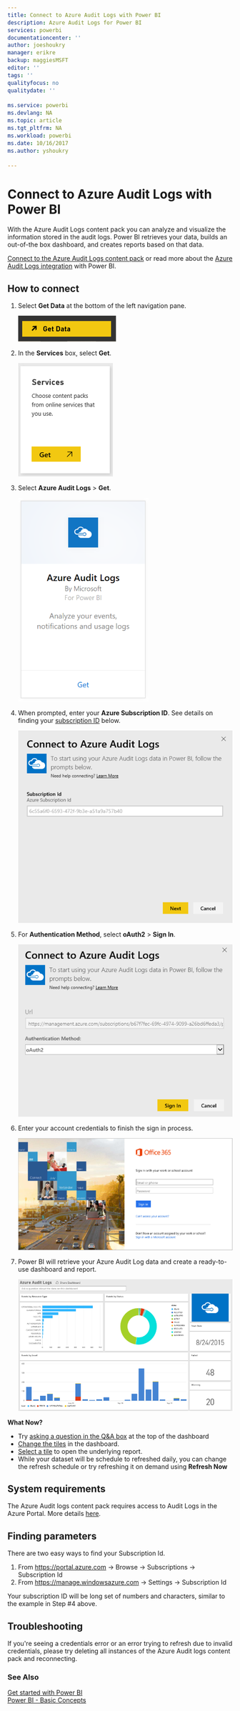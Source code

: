 ```yaml
---
title: Connect to Azure Audit Logs with Power BI
description: Azure Audit Logs for Power BI
services: powerbi
documentationcenter: ''
author: joeshoukry
manager: erikre
backup: maggiesMSFT
editor: ''
tags: ''
qualityfocus: no
qualitydate: ''

ms.service: powerbi
ms.devlang: NA
ms.topic: article
ms.tgt_pltfrm: NA
ms.workload: powerbi
ms.date: 10/16/2017
ms.author: yshoukry

---
```

# Connect to Azure Audit Logs with Power BI
With the Azure Audit Logs content pack you can analyze and visualize the information stored in the audit logs. Power BI retrieves your data, builds an out-of-the box dashboard, and creates reports based on that data.

[Connect to the Azure Audit Logs content pack](https://app.powerbi.com/getdata/services/azure-audit-logs) or read more about the [Azure Audit Logs integration](https://powerbi.microsoft.com/integrations/azure-audit-logs) with Power BI.

## How to connect
1. Select **Get Data** at the bottom of the left navigation pane.  
   
    ![](media/powerbi-content-pack-azure-audit-logs/getdata.png)
2. In the **Services** box, select **Get**.  
   
    ![](media/powerbi-content-pack-azure-audit-logs/services.PNG) 
3. Select **Azure Audit Logs** > **Get**.  
   
   ![](media/powerbi-content-pack-azure-audit-logs/azureauditlogs.png)
4. When prompted, enter your **Azure Subscription ID**. See details on finding your [subscription ID](#FindingParams) below.   
   
    ![](media/powerbi-content-pack-azure-audit-logs/parameters.png)
5. For **Authentication Method**, select **oAuth2** \> **Sign In**.
   
    ![](media/powerbi-content-pack-azure-audit-logs/creds.png)
6. Enter your account credentials to finish the sign in process.
   
    ![](media/powerbi-content-pack-azure-audit-logs/login.png)
7. Power BI will retrieve your Azure Audit Log data and create a ready-to-use dashboard and report. 
   
    ![](media/powerbi-content-pack-azure-audit-logs/dashboard.png)

**What Now?**

* Try [asking a question in the Q&A box](powerbi-service-q-and-a.md) at the top of the dashboard
* [Change the tiles](powerbi-service-edit-a-tile-in-a-dashboard.md) in the dashboard.
* [Select a tile](powerbi-service-dashboard-tiles.md) to open the underlying report.
* While your dataset will be schedule to refreshed daily, you can change the refresh schedule or try refreshing it on demand using **Refresh Now**

## System requirements
The Azure Audit logs content pack requires access to Audit Logs in the Azure Portal. More details [here](https://azure.microsoft.com/en-us/documentation/articles/insights-debugging-with-events/).

<a name="FindingParams"></a>

## Finding parameters
There are two easy ways to find your Subscription Id.

1. From https://portal.azure.com -&gt; Browse -&gt; Subscriptions -&gt; Subscription Id
2. From https://manage.windowsazure.com -&gt; Settings  -&gt; Subscription Id

Your subscription ID will be long set of numbers and characters, similar to the example in Step \#4 above. 

## Troubleshooting
If you're seeing a credentials error or an error trying to refresh due to invalid credentials, please try deleting all instances of the Azure Audit logs content pack and reconnecting.

### See Also
[Get started with Power BI](powerbi-service-get-started.md)  
[Power BI - Basic Concepts](service-basic-concepts.md)  

